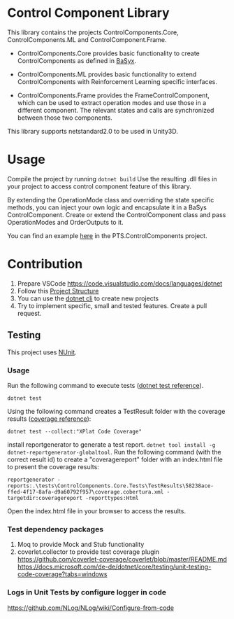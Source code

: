 # Control Component Library 
This library contains the projects ControlComponents.Core, ControlComponents.ML and ControlComponent.Frame.

- ControlComponents.Core provides basic functionality to create ControlComponents as defined in [BaSyx](https://wiki.eclipse.org/BaSyx_/_Documentation_/_API_/_ControlComponent#Service_Interface).  

- ControlComponents.ML provides basic functionality to extend ControlComponents with Reinforcement Learning specific interfaces.  

- ControlComponents.Frame provides the FrameControlComponent, which can be used to extract operation modes and use those in a different component. The relevant states and calls are synchronized between those two components.

This library supports netstandard2.0 to be used in Unity3D.

# Usage
Compile the project by running `dotnet build`
Use the resulting .dll files in your project to access control component feature of this library.  

By extending the OperationMode class and overriding the state specific methods, you can inject your own logic and encapsulate it in a BaSys ControlComponent. Create or extend the ControlComponent class and pass OperationModes and OrderOutputs to it.

You can find an example [here](https://git.rwth-aachen.de/tobias.rink/pts) in the PTS.ControlComponents project.

# Contribution
1. Prepare VSCode https://code.visualstudio.com/docs/languages/dotnet
2. Follow this [Project Structure](https://docs.microsoft.com/de-de/dotnet/core/porting/project-structure)
3. You can use the [dotnet cli](https://docs.microsoft.com/de-de/dotnet/core/tools/dotnet-new) to create new projects
4. Try to implement specific, small and tested features. Create a pull request.

## Testing
This project uses [NUnit](https://nunit.org/).

### Usage
Run the following command to execute tests ([dotnet test reference](https://docs.microsoft.com/de-de/dotnet/core/tools/dotnet-test)).
```
dotnet test
```

Using the following command creates a TestResult folder with the coverage results ([coverage reference](https://docs.microsoft.com/de-de/dotnet/core/testing/unit-testing-code-coverage?tabs=windows#integrate-with-net-test)):  
```
dotnet test --collect:"XPlat Code Coverage"
```

install reportgenerator to generate a test report. `dotnet tool install -g dotnet-reportgenerator-globaltool`.
Run the following command (with the correct result id) to create a "coveragereport" folder with an index.html file to present the coverage results:
```
reportgenerator -reports:.\tests\ControlComponents.Core.Tests\TestResults\58238ace-ffed-4f17-8afa-d9a60792f957\coverage.cobertura.xml -targetdir:coveragereport -reporttypes:Html
```

Open the index.html file in your browser to access the results.

### Test dependency packages
1. Moq to provide Mock and Stub functionality
2. coverlet.collector to provide test coverage plugin
https://github.com/coverlet-coverage/coverlet/blob/master/README.md
https://docs.microsoft.com/de-de/dotnet/core/testing/unit-testing-code-coverage?tabs=windows

### Logs in Unit Tests by configure logger in code
https://github.com/NLog/NLog/wiki/Configure-from-code


